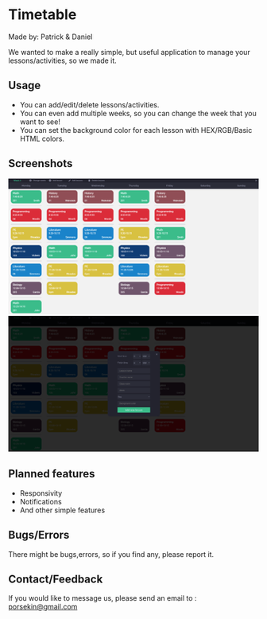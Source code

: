 # Timetable

Made by: Patrick & Daniel

We wanted to make a really simple, but useful application to manage your lessons/activities, so we made it.

## Usage

- You can add/edit/delete lessons/activities.
- You can even add multiple weeks, so you can change the week that you want to see!
- You can set the background color for each lesson with HEX/RGB/Basic HTML colors.

## Screenshots

![Screenshot 2](/ui.png)
![Screenshot 1](/addUI.png)

## Planned features

- Responsivity
- Notifications
- And other simple features

## Bugs/Errors

There might be bugs,errors, so if you find any, please report it.

## Contact/Feedback
If you would like to message us, please send an email to : porsekin@gmail.com
